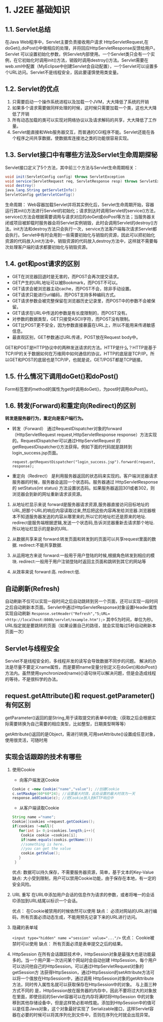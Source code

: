 # 1. J2EE 基础知识

## 1.1. Servlet总结

在Java Web程序中，Servlet主要负责接收用户请求 HttpServletRequest,在doGet(),doPost()中做相应的处理，并将回应HttpServletResponse反馈给用户。Servlet 可以设置初始化参数，供Servlet内部使用。一个Servlet类只会有一个实例，在它初始化时调用init()方法，销毁时调用destroy()方法。Servlet需要在web.xml中配置（MyEclipse中创建Servlet会自动配置），一个Servlet可以设置多个URL访问。Servlet不是线程安全，因此要谨慎使用类变量。

## 1.2. Servlet的优点

1. 只需要启动一个操作系统进程以及加载一个JVM，大大降低了系统的开销
1. 如果多个请求需要做同样处理的时候，这时候只需要加载一个类，这也大大降低了开销
1. 所有动态加载的类可以实现对网络协议以及请求解码的共享，大大降低了工作量。
1. Servlet能直接和Web服务器交互，而普通的CGI程序不能。Servlet还能在各个程序之间共享数据，使数据库连接池之类的功能很容易实现。

## 1.3. Servlet接口中有哪些方法及Servlet生命周期探秘

Servlet接口定义了5个方法，其中前三个方法与Servlet生命周期相关：

```java
void init(ServletConfig config) throws ServletException
void service(ServletRequest req, ServletResponse resp) throws ServletException, java.io.IOException
void destroy()
java.lang.String getServletInfo()
ServletConfig getServletConfig()
```

生命周期： Web容器加载Servlet并将其实例化后，Servlet生命周期开始，容器运行其init()方法进行Servlet的初始化；请求到达时调用Servlet的service()方法，service()方法会根据需要调用与请求对应的doGet或doPost等方法；当服务器关闭或项目被卸载时服务器会将Servlet实例销毁，此时会调用Servlet的destroy()方法。init方法和destroy方法只会执行一次，service方法客户端每次请求Servlet都会执行。Servlet中有时会用到一些需要初始化与销毁的资源，因此可以把初始化资源的代码放入init方法中，销毁资源的代码放入destroy方法中，这样就不需要每次处理客户端的请求都要初始化与销毁资源。

## 1.4. get和post请求的区别

* GET在浏览器回退时是无害的，而POST会再次提交请求。
* GET产生的URL地址可以被Bookmark，而POST不可以。
* GET请求会被浏览器主动cache，而POST不会，除非手动设置。
* GET请求只能进行url编码，而POST支持多种编码方式。
* GET请求参数会被完整保留在浏览器历史记录里，而POST中的参数不会被保留。
* GET请求在URL中传送的参数是有长度限制的，而POST没有。
* 对参数的数据类型，GET只接受ASCII字符，而POST没有限制。
* GET比POST更不安全，因为参数直接暴露在URL上，所以不能用来传递敏感信息。
* 最直观区别，GET参数通过URL传递，POST放在Request body中。

GET和POST是HTTP协议中的两种发送请求的方法。HTTP是什么？HTTP是基于TCP/IP的关于数据如何在万维网中如何通信的协议。HTTP的底层是TCP/IP。所以GET和POST的底层也是TCP/IP，也就是说，GET/POST都是TCP链接。

## 1.5. 什么情况下调用doGet()和doPost()

Form标签里的method的属性为get时调用doGet()，为post时调用doPost()。

## 1.6. 转发(Forward)和重定向(Redirect)的区别

**转发是服务器行为，重定向是客户端行为。**

* 转发（Forward） 通过RequestDispatcher对象的forward（HttpServletRequest request,HttpServletResponse response）方法实现的。RequestDispatcher可以通过HttpServletRequest 的getRequestDispatcher()方法获得。例如下面的代码就是跳转到login_success.jsp页面。

    `request.getRequestDispatcher("login_success.jsp").forward(request, response);`

* 重定向（Redirect） 是利用服务器返回的状态码来实现的。客户端浏览器请求服务器的时候，服务器会返回一个状态码。服务器通过 HttpServletResponse 的 setStatus(int status) 方法设置状态码。如果服务器返回301或者302，则浏览器会到新的网址重新请求该资源。

1. 从地址栏显示来说
    forward是服务器请求资源,服务器直接访问目标地址的URL,把那个URL的响应内容读取过来,然后把这些内容再发给浏览器.浏览器根本不知道服务器发送的内容从哪里来的,所以它的地址栏还是原来的地址. redirect是服务端根据逻辑,发送一个状态码,告诉浏览器重新去请求那个地址.所以地址栏显示的是新的URL.

1. 从数据共享来说
    forward:转发页面和转发到的页面可以共享request里面的数据. redirect:不能共享数据.

1. 从运用地方来说
    forward:一般用于用户登陆的时候,根据角色转发到相应的模块. redirect:一般用于用户注销登陆时返回主页面和跳转到其它的网站等

1. 从效率来说
    forward:高. redirect:低.

## 自动刷新(Refresh)

自动刷新不仅可以实现一段时间之后自动跳转到另一个页面，还可以实现一段时间之后自动刷新本页面。Servlet中通过HttpServletResponse对象设置Header属性实现自动刷新
`Response.setHeader("Refresh","5;URL=<http://localhost:8080/servlet/example.htm");>`
其中5为时间，单位为秒。URL指定就是要跳转的页面（如果设置自己的路径，就会实现每过5秒自动刷新本页面一次）

## Servlet与线程安全

Servlet不是线程安全的，多线程并发的读写会导致数据不同步的问题。 解决的办法是尽量不要定义name属性，而是要把name变量分别定义在doGet()和doPost()方法内。虽然使用synchronized(name){}语句块可以解决问题，但是会造成线程的等待，不是很科学的办法。

## request.getAttribute()和 request.getParameter()有何区别

getParameter()返回的是String,用于读取提交的表单中的值;（获取之后会根据实际需要转换为自己需要的相应类型，比如整型，日期类型啊等等）

getAttribute()返回的是Object，需进行转换,可用setAttribute()设置成任意对象，使用很灵活，可随时用

## 实现会话跟踪的技术有哪些

1. 使用Cookie

   * 向客户端发送Cookie

    ```java
    Cookie c =new Cookie("name","value"); //创建Cookie
    c.setMaxAge(60*60*24); //设置最大时效，此处设置的最大时效为一天
    response.addCookie(c); //把Cookie放入到HTTP响应中
    ```

   * 从客户端读取Cookie

   ```java
   String name ="name";
   Cookie[]cookies =request.getCookies();
   if(cookies !=null){
      for(int i= 0;i<cookies.length;i++){
       Cookie cookie =cookies[i];
       if(name.equals(cookis.getName()))
       //something is here.
       //you can get the value
       cookie.getValue();
      }
    }
   ```

   优点: 数据可以持久保存，不需要服务器资源，简单，基于文本的Key-Value
   缺点: 大小受到限制，用户可以禁用Cookie功能，由于保存在本地，有一定的安全风险。

1. URL 重写
    在URL中添加用户会话的信息作为请求的参数，或者将唯一的会话ID添加到URL结尾以标识一个会话。

    优点： 在Cookie被禁用的时候依然可以使用
    缺点： 必须对网站的URL进行编码，所有页面必须动态生成，不能用预先记录下来的URL进行访问。

1. 隐藏的表单域

    `<input type="hidden" name ="session" value="..."/>`
    优点： Cookie被禁时可以使用
    缺点： 所有页面必须是表单提交之后的结果。

1. HttpSession
    在所有会话跟踪技术中，HttpSession对象是最强大也是功能最多的。当一个用户第一次访问某个网站时会自动创建 HttpSession，每个用户可以访问他自己的HttpSession。可以通过HttpServletRequest对象的getSession方 法获得HttpSession，通过HttpSession的setAttribute方法可以将一个值放在HttpSession中，通过调用 HttpSession对象的getAttribute方法，同时传入属性名就可以获取保存在HttpSession中的对象。
    与上面三种方式不同的 是，HttpSession放在服务器的内存中，因此不要将过大的对象放在里面，即使目前的Servlet容器可以在内存将满时将HttpSession 中的对象移到其他存储设备中，但是这样势必影响性能。添加到HttpSession中的值可以是任意Java对象，这个对象最好实现了 Serializable接口，这样Servlet容器在必要的时候可以将其序列化到文件中，否则在序列化时就会出现异常。
